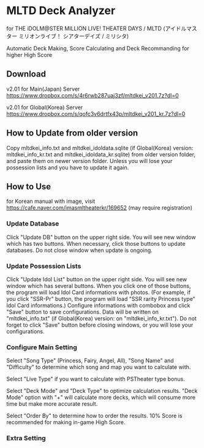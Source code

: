 # MLTD Deck Analyzer

for THE iDOLM@STER MILLION LIVE! THEATER DAYS / MLTD (アイドルマスター ミリオンライブ！ シアターデイズ / ミリシタ)

Automatic Deck Making, Score Calculating and Deck Recommanding for higher High Score

## Download

v2.01 for Main(Japan) Server
https://www.dropbox.com/s/4r6rwb287uaj3zf/mltdkei_v201.7z?dl=0

v2.01 for Global(Korea) Server
https://www.dropbox.com/s/qofc3v6drtfx43p/mltdkei_v201_kr.7z?dl=0

## How to Update from older version

Copy mltdkei_info.txt and mltdkei_idoldata.sqlite (if Global(Korea) version: mltdkei_info_kr.txt and mltdkei_idoldata_kr.sqlite) from older version folder, and paste them on newer version folder. Unless you will lose your possession lists and you have to update it again.

## How to Use

for Korean manual with image, visit https://cafe.naver.com/imasmltheaterkr/169652 (may require registration)

### Update Database

Click "Update DB" button on the upper right side. You will see new window which has two buttons. When necessary, click those buttons to update databases. Do not close window when update is ongoing.

### Update Possession Lists

Click "Update Idol List" button on the upper right side. You will see new window which has several buttons. When you click one of those buttons, the program will load Idol Card informations with photos. (For example, if you click "SSR-Pr" button, the program will load "SSR rarity Princess type" Idol Card informations.) Configure informations with combobox and click "Save" button to save configurations. Data will be written on "mltdkei_info.txt" (if Global(Korea) version: on "mltdkei_info_kr.txt"). Do not forget to click "Save" button before closing windows, or you will lose your configurations.

### Configure Main Setting

Select "Song Type" (Princess, Fairy, Angel, All), "Song Name" and "Difficulty" to determine which song and map you want to calculate with.

Select "Live Type" if you want to calculate with PSTheater type bonus.

Select "Deck Mode" and "Deck Type" to optimize calculation results.
"Deck Mode" option with "+" will calculate more decks, which will consume more time but make more accurate result.

Select "Order By" to determine how to order the results. 10% Score is recommended for making in-game High Score.

### Extra Setting


